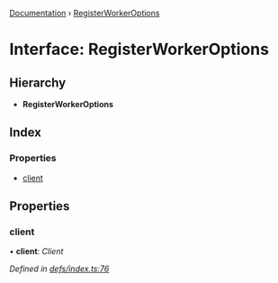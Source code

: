 [Documentation](../README.md) › [RegisterWorkerOptions](registerworkeroptions.md)

# Interface: RegisterWorkerOptions

## Hierarchy

* **RegisterWorkerOptions**

## Index

### Properties

* [client](registerworkeroptions.md#client)

## Properties

###  client

• **client**: *Client*

*Defined in [defs/index.ts:76](https://github.com/badbatch/graphql-box/blob/3468b42/packages/worker-client/src/defs/index.ts#L76)*
